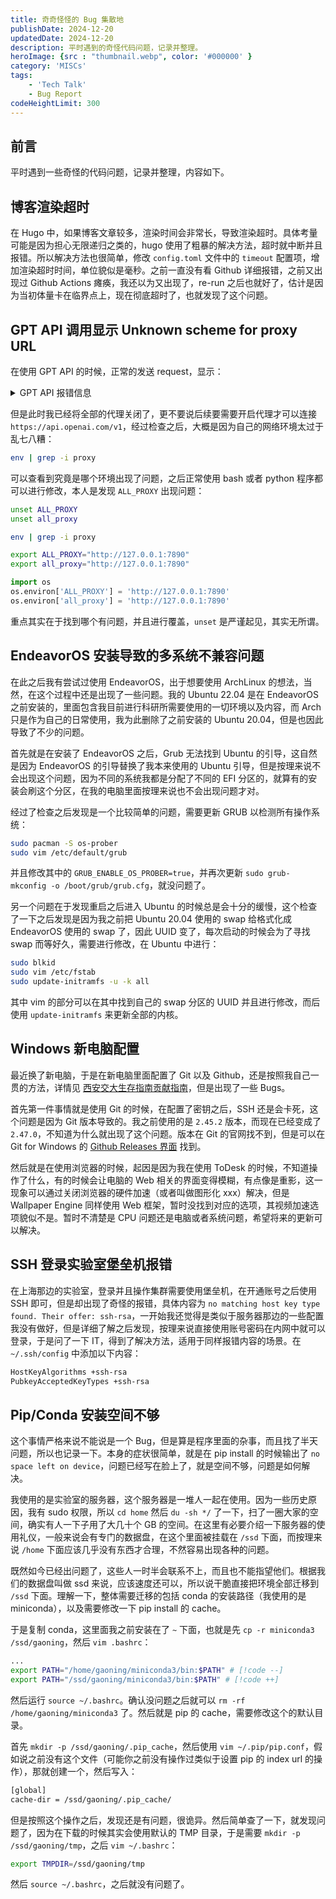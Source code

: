 ```yaml
---
title: 奇奇怪怪的 Bug 集散地
publishDate: 2024-12-20
updatedDate: 2024-12-20
description: 平时遇到的奇怪代码问题，记录并整理。
heroImage: {src : "thumbnail.webp", color: '#000000' }
category: 'MISCs'
tags:
    - 'Tech Talk'
    - Bug Report
codeHeightLimit: 300
---
```


## 前言

平时遇到一些奇怪的代码问题，记录并整理，内容如下。

## 博客渲染超时

在 Hugo 中，如果博客文章较多，渲染时间会非常长，导致渲染超时。具体考量可能是因为担心无限递归之类的，hugo 使用了粗暴的解决方法，超时就中断并且报错。所以解决方法也很简单，修改 `config.toml` 文件中的 `timeout` 配置项，增加渲染超时时间，单位貌似是毫秒。之前一直没有看 Github 详细报错，之前又出现过 Github Actions 瘫痪，我还以为又出现了，re-run 之后也就好了，估计是因为当初体量卡在临界点上，现在彻底超时了，也就发现了这个问题。

## GPT API 调用显示 Unknown scheme for proxy URL

在使用 GPT API 的时候，正常的发送 request，显示：

<details>
    <summary> GPT API 报错信息</summary>
    ValueError: Unable to determine SOCKS version from socks://127.0.0.1:7890/
</details>

但是此时我已经将全部的代理关闭了，更不要说后续要需要开启代理才可以连接 `https://api.openai.com/v1`，经过检查之后，大概是因为自己的网络环境太过于乱七八糟：

```bash
env | grep -i proxy
```

可以查看到究竟是哪个环境出现了问题，之后正常使用 bash 或者 python 程序都可以进行修改，本人是发现 `ALL_PROXY` 出现问题：

```bash
unset ALL_PROXY
unset all_proxy

env | grep -i proxy

export ALL_PROXY="http://127.0.0.1:7890"
export all_proxy="http://127.0.0.1:7890"
```

```python
import os
os.environ['ALL_PROXY'] = 'http://127.0.0.1:7890'
os.environ['all_proxy'] = 'http://127.0.0.1:7890'
```

重点其实在于找到哪个有问题，并且进行覆盖，`unset` 是严谨起见，其实无所谓。

## EndeavorOS 安装导致的多系统不兼容问题

在此之后我有尝试过使用 EndeavorOS，出于想要使用 ArchLinux 的想法，当然，在这个过程中还是出现了一些问题。我的 Ubuntu 22.04 是在 EndeavorOS 之前安装的，里面包含我目前进行科研所需要使用的一切环境以及内容，而 Arch 只是作为自己的日常使用，我为此删除了之前安装的 Ubuntu 20.04，但是也因此导致了不少的问题。

首先就是在安装了 EndeavorOS 之后，Grub 无法找到 Ubuntu 的引导，这自然是因为 EndeavorOS 的引导替换了我本来使用的 Ubuntu 引导，但是按理来说不会出现这个问题，因为不同的系统我都是分配了不同的 EFI 分区的，就算有的安装会刷这个分区，在我的电脑里面按理来说也不会出现问题才对。

经过了检查之后发现是一个比较简单的问题，需要更新 GRUB 以检测所有操作系统：

```bash
sudo pacman -S os-prober
sudo vim /etc/default/grub
```

并且修改其中的 `GRUB_ENABLE_OS_PROBER=true`，并再次更新 `sudo grub-mkconfig -o /boot/grub/grub.cfg`，就没问题了。

另一个问题在于发现重启之后进入 Ubuntu 的时候总是会十分的缓慢，这个检查了一下之后发现是因为我之前把 Ubuntu 20.04 使用的 swap 给格式化成 EndeavorOS 使用的 swap 了，因此 UUID 变了，每次启动的时候会为了寻找 swap 而等好久，需要进行修改，在 Ubuntu 中进行：

```bash
sudo blkid
sudo vim /etc/fstab
sudo update-initramfs -u -k all
```

其中 vim 的部分可以在其中找到自己的 swap 分区的 UUID 并且进行修改，而后使用 `update-initramfs` 来更新全部的内核。

## Windows 新电脑配置

最近换了新电脑，于是在新电脑里面配置了 Git 以及 Github，还是按照我自己一贯的方法，详情见 [西安交大生存指南贡献指南](https://survivexjtu.github.io/%E5%89%8D%E8%A8%80/%E8%B4%A1%E7%8C%AE%E6%8C%87%E5%8D%97.html)，但是出现了一些 Bugs。

首先第一件事情就是使用 Git 的时候，在配置了密钥之后，SSH 还是会卡死，这个问题是因为 Git 版本导致的。我之前使用的是 `2.45.2` 版本，而现在已经变成了 `2.47.0`，不知道为什么就出现了这个问题。版本在 Git 的官网找不到，但是可以在 Git for Windows 的 [Github Releases 界面](https://github.com/git-for-windows/git/releases) 找到。

然后就是在使用浏览器的时候，起因是因为我在使用 ToDesk 的时候，不知道操作了什么，有的时候会让电脑的 Web 相关的界面变得模糊，有点像是重影，这一现象可以通过关闭浏览器的硬件加速（或者叫做图形化 xxx）解决，但是 Wallpaper Engine 同样使用 Web 框架，暂时没找到对应的选项，其视频加速选项貌似不是。暂时不清楚是 CPU 问题还是电脑或者系统问题，希望将来的更新可以解决。

## SSH 登录实验室堡垒机报错

在上海那边的实验室，登录并且操作集群需要使用堡垒机，在开通账号之后使用 SSH 即可，但是却出现了奇怪的报错，具体内容为 `no matching host key type found. Their offer: ssh-rsa`，一开始我还觉得是类似于服务器那边的一些配置我没有做好，但是详细了解之后发现，按理来说直接使用账号密码在内网中就可以登录，于是问了一下 IT，得到了解决方法，适用于同样报错内容的场景。在 `~/.ssh/config` 中添加以下内容：

```txt title="~/.ssh/config"
HostKeyAlgorithms +ssh-rsa
PubkeyAcceptedKeyTypes +ssh-rsa
```

## Pip/Conda 安装空间不够

这个事情严格来说不能说是一个 Bug，但是算是程序里面的杂事，而且找了半天问题，所以也记录一下。本身的症状很简单，就是在 pip install 的时候输出了 `no space left on device`，问题已经写在脸上了，就是空间不够，问题是如何解决。

我使用的是实验室的服务器，这个服务器是一堆人一起在使用。因为一些历史原因，我有 sudo 权限，所以 `cd home` 然后 `du -sh */` 了一下，扫了一圈大家的空间，确实有人一下子用了大几十个 GB 的空间。在这里有必要介绍一下服务器的使用礼仪，一般来说会有专门的数据盘，在这个里面被挂载在 `/ssd` 下面，而按理来说 `/home` 下面应该几乎没有东西才合理，不然容易出现各种的问题。

既然如今已经出问题了，这些人一时半会联系不上，而且也不能指望他们。根据我们的数据盘叫做 ssd 来说，应该速度还可以，所以说干脆直接把环境全部迁移到 `/ssd` 下面。理解一下，整体需要迁移的包括 conda 的安装路径（我使用的是 miniconda），以及需要修改一下 pip install 的 cache。

于是复制 conda，这里面我之前安装在了 `~` 下面，也就是先 `cp -r miniconda3 /ssd/gaoning`，然后 `vim .bashrc`：

```bash title=".bashrc"
...
export PATH="/home/gaoning/miniconda3/bin:$PATH" # [!code --]
export PATH="/ssd/gaoning/miniconda3/bin:$PATH" # [!code ++]
```

然后运行 `source ~/.bashrc`。确认没问题之后就可以 `rm -rf /home/gaoning/miniconda3` 了。然后就是 pip 的 cache，需要修改这个的默认目录。

首先 `mkdir -p /ssd/gaoning/.pip_cache`，然后使用 `vim ~/.pip/pip.conf`，假如说之前没有这个文件（可能你之前没有操作过类似于设置 pip 的 index url 的操作），那就创建一个，然后写入：

```txt title="~/.pip/pip.conf"
[global]
cache-dir = /ssd/gaoning/.pip_cache/
```

但是按照这个操作之后，发现还是有问题，很诡异。然后简单查了一下，就发现问题了，因为在下载的时候其实会使用默认的 TMP 目录，于是需要 `mkdir -p /ssd/gaoning/tmp`，之后 `vim ~/.bashrc`：

```bash title=".bashrc"
export TMPDIR=/ssd/gaoning/tmp
```

然后 `source ~/.bashrc`，之后就没有问题了。